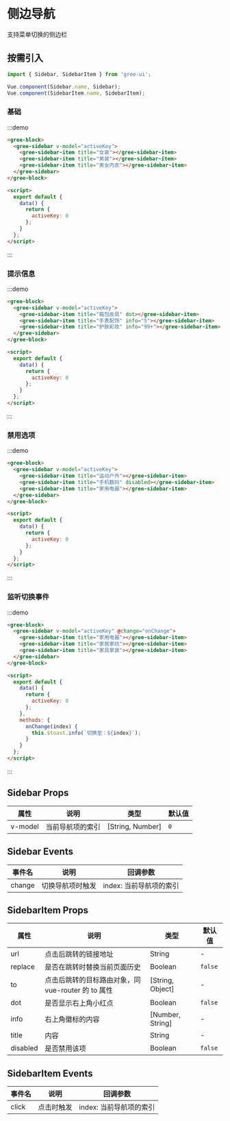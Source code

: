 # 侧边导航

支持菜单切换的侧边栏

## 按需引入

```javascript
import { Sidebar, SidebarItem } from 'gree-ui';

Vue.component(Sidebar.name, Sidebar);
Vue.component(SidebarItem.name, SidebarItem);
```

### 基础

:::demo

```html
<gree-block>
  <gree-sidebar v-model="activeKey">
    <gree-sidebar-item title="女装"></gree-sidebar-item>
    <gree-sidebar-item title="男装"></gree-sidebar-item>
    <gree-sidebar-item title="男女内衣"></gree-sidebar-item>
  </gree-sidebar>
</gree-block>

<script>
  export default {
    data() {
      return {
        activeKey: 0
      };
    }
  };
</script>
```

:::

### 提示信息

:::demo

```html
<gree-block>
  <gree-sidebar v-model="activeKey">
    <gree-sidebar-item title="箱包皮具" dot></gree-sidebar-item>
    <gree-sidebar-item title="手表配饰" info="5"></gree-sidebar-item>
    <gree-sidebar-item title="护肤彩妆" info="99+"></gree-sidebar-item>
  </gree-sidebar>
</gree-block>

<script>
  export default {
    data() {
      return {
        activeKey: 0
      };
    }
  };
</script>
```

:::

### 禁用选项

:::demo

```html
<gree-block>
  <gree-sidebar v-model="activeKey">
    <gree-sidebar-item title="运动户外"></gree-sidebar-item>
    <gree-sidebar-item title="手机数码" disabled></gree-sidebar-item>
    <gree-sidebar-item title="家用电器"></gree-sidebar-item>
  </gree-sidebar>
</gree-block>

<script>
  export default {
    data() {
      return {
        activeKey: 0
      };
    }
  };
</script>
```

:::

### 监听切换事件

:::demo

```html
<gree-block>
  <gree-sidebar v-model="activeKey" @change="onChange">
    <gree-sidebar-item title="家用电器"></gree-sidebar-item>
    <gree-sidebar-item title="家居家纺"></gree-sidebar-item>
    <gree-sidebar-item title="家具家装"></gree-sidebar-item>
  </gree-sidebar>
</gree-block>

<script>
  export default {
    data() {
      return {
        activeKey: 0
      };
    },
    methods: {
      onChange(index) {
        this.$toast.info(`切换至：${index}`);
      }
    }
  };
</script>
```

:::

## Sidebar Props

| 属性    | 说明             | 类型             | 默认值 |
| ------- | ---------------- | ---------------- | ------ |
| v-model | 当前导航项的索引 | [String, Number] | `0`    |

## Sidebar Events

| 事件名 | 说明             | 回调参数                |
| ------ | ---------------- | ----------------------- |
| change | 切换导航项时触发 | index: 当前导航项的索引 |

## SidebarItem Props

| 属性     | 说明                                               | 类型             | 默认值  |
| -------- | -------------------------------------------------- | ---------------- | ------- |
| url      | 点击后跳转的链接地址                               | String           | \-      |
| replace  | 是否在跳转时替换当前页面历史                       | Boolean          | `false` |
| to       | 点击后跳转的目标路由对象，同 vue-router 的 to 属性 | [String, Object] | \-      |
| dot      | 是否显示右上角小红点                               | Boolean          | `false` |
| info     | 右上角徽标的内容                                   | [Number, String] | \-      |
| title    | 内容                                               | String           | \-      |
| disabled | 是否禁用该项                                       | Boolean          | `false` |

## SidebarItem Events

| 事件名 | 说明       | 回调参数                |
| ------ | ---------- | ----------------------- |
| click  | 点击时触发 | index: 当前导航项的索引 |

<script>
export default {
  data() {
    return {
      activeKey: 0
    };
  },
  methods: {
    onChange(index) {
      this.$toast.info(`切换至：${index}`);
    }
  }
};
</script>

<style lang="less">
.gree-sidebar-item--disabled {
  color: #c5cad5 !important;
}
</style>
